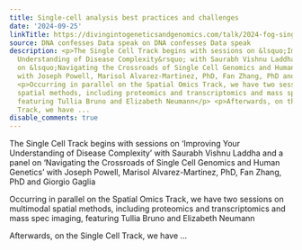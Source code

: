 ```yaml
---
title: Single-cell analysis best practices and challenges
date: '2024-09-25'
linkTitle: https://divingintogeneticsandgenomics.com/talk/2024-fog-singlecell/
source: DNA confesses Data speak on DNA confesses Data speak
description: <p>The Single Cell Track begins with sessions on &lsquo;Improving Your
  Understanding of Disease Complexity&rsquo; with Saurabh Vishnu Laddha and a panel
  on &lsquo;Navigating the Crossroads of Single Cell Genomics and Human Genetics&rsquo;
  with Joseph Powell, Marisol Alvarez-Martinez, PhD, Fan Zhang, PhD and Giorgio Gaglia</p>
  <p>Occurring in parallel on the Spatial Omics Track, we have two sessions on multimodal
  spatial methods, including proteomics and transcriptomics and mass spec imaging,
  featuring Tullia Bruno and Elizabeth Neumann</p> <p>Afterwards, on the Single Cell
  Track, we have ...
disable_comments: true
---
```

<p>The Single Cell Track begins with sessions on &lsquo;Improving Your Understanding of Disease Complexity&rsquo; with Saurabh Vishnu Laddha and a panel on &lsquo;Navigating the Crossroads of Single Cell Genomics and Human Genetics&rsquo; with Joseph Powell, Marisol Alvarez-Martinez, PhD, Fan Zhang, PhD and Giorgio Gaglia</p> <p>Occurring in parallel on the Spatial Omics Track, we have two sessions on multimodal spatial methods, including proteomics and transcriptomics and mass spec imaging, featuring Tullia Bruno and Elizabeth Neumann</p> <p>Afterwards, on the Single Cell Track, we have ...